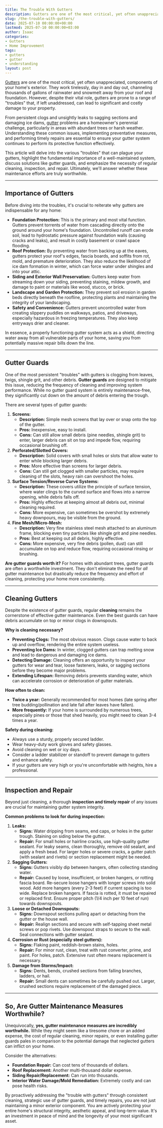 ```yaml
---
title: The Trouble With Gutters
description: Gutters are one of the most critical, yet often unappreciated, components of your home's exterior. They work tirelessly, day in and day out, channeling...
slug: /the-trouble-with-gutters/
date: 2025-07-10 00:00:00+00:00
lastmod: 2025-07-10 00:00:00+03:00
author: Isaac
categories:
- Gutters
- Home Improvement
tags:
- gutters
- gutter
- understanding
layout: post
---
```

[Gutters](https://pestpolicy.com/all-american-gutters-reviews/) are one of the most critical, yet often unappreciated, components of your home's exterior. They work tirelessly, day in and day out, channeling thousands of gallons of rainwater and snowmelt away from your roof and foundation. However, despite their vital role, gutters are prone to a range of "troubles" that, if left unaddressed, can lead to significant and costly damage to your property.

From persistent clogs and unsightly leaks to sagging sections and damaging ice dams, [gutter](https://pestpolicy.com/are-gutters-necessary/) problems are a homeowner's perennial challenge, particularly in areas with abundant trees or harsh weather. Understanding these common issues, implementing preventative measures, and performing timely repairs are essential to ensure your gutter system continues to perform its protective function effectively.

This article will delve into the various "troubles" that can plague your gutters, highlight the fundamental importance of a well-maintained system, discuss solutions like gutter guards, and emphasize the necessity of regular cleaning, inspection, and repair. Ultimately, we'll answer whether these maintenance efforts are truly worthwhile.

---

## Importance of Gutters

Before diving into the troubles, it's crucial to reiterate why gutters are indispensable for any home:

* **Foundation Protection:** This is the primary and most vital function. Gutters prevent torrents of water from cascading directly onto the ground around your home's foundation. Uncontrolled runoff can erode soil, lead to hydrostatic pressure against foundation walls (causing cracks and leaks), and result in costly basement or crawl space flooding.
* **Roof Protection:** By preventing water from backing up at the eaves, gutters protect your roof's edges, fascia boards, and soffits from rot, mold, and premature deterioration. They also reduce the likelihood of ice dam formation in winter, which can force water under shingles and into your attic.
* **Siding and Exterior Wall Preservation:** Gutters keep water from streaming down your siding, preventing staining, mildew growth, and damage to paint or materials like wood, stucco, or brick.
* **Landscape and Garden Protection:** They prevent soil erosion in garden beds directly beneath the roofline, protecting plants and maintaining the integrity of your landscaping.
* **Safety and Convenience:** Gutters prevent uncontrolled water from creating slippery puddles on walkways, patios, and driveways, especially hazardous in freezing temperatures. They also keep entryways drier and cleaner.

In essence, a properly functioning gutter system acts as a shield, directing water away from all vulnerable parts of your home, saving you from potentially massive repair bills down the line.

---

## Gutter Guards

One of the most persistent "troubles" with gutters is clogging from leaves, twigs, shingle grit, and other debris. **Gutter guards** are designed to mitigate this issue, reducing the frequency of cleaning and improving system performance. While no gutter guard system is entirely maintenance-free, they significantly cut down on the amount of debris entering the trough.

There are several types of gutter guards:

1.  **Screens:**
    * **Description:** Simple mesh screens that lay over or snap onto the top of the gutter.
    * **Pros:** Inexpensive, easy to install.
    * **Cons:** Can still allow small debris (pine needles, shingle grit) to enter, larger debris can sit on top and impede flow, requiring occasional brushing off.
2.  **Perforated/Slotted Covers:**
    * **Description:** Solid covers with small holes or slots that allow water to enter while blocking larger debris.
    * **Pros:** More effective than screens for larger debris.
    * **Cons:** Can still get clogged with smaller particles, may require cleaning of the slots, heavy rain can overshoot the holes.
3.  **Surface Tension/Reverse Curve Systems:**
    * **Description:** These covers utilize the principle of surface tension, where water clings to the curved surface and flows into a narrow opening, while debris falls off.
    * **Pros:** Highly effective at keeping almost all debris out, minimal cleaning required.
    * **Cons:** More expensive, can sometimes be overshot by extremely heavy downpours, may be visible from the ground.
4.  **Fine Mesh/Micro-Mesh:**
    * **Description:** Very fine stainless steel mesh attached to an aluminum frame, blocking even tiny particles like shingle grit and pine needles.
    * **Pros:** Best at keeping out all debris, highly effective.
    * **Cons:** More expensive, very fine debris (pollen, dust) can still accumulate on top and reduce flow, requiring occasional rinsing or brushing.

**Are gutter guards worth it?** For homes with abundant trees, gutter guards are often a worthwhile investment. They don't eliminate the need for *all* gutter maintenance but drastically reduce the frequency and effort of cleaning, protecting your home more consistently.

---

## Cleaning Gutters

Despite the existence of gutter guards, regular **cleaning** remains the cornerstone of effective gutter maintenance. Even the best guards can have debris accumulate on top or minor clogs in downspouts.

**Why is cleaning necessary?**
* **Preventing Clogs:** The most obvious reason. Clogs cause water to back up and overflow, rendering the entire system useless.
* **Preventing Ice Dams:** In winter, clogged gutters can trap melting snow and lead to dangerous and damaging ice dams.
* **Detecting Damage:** Cleaning offers an opportunity to inspect your gutters for wear and tear, loose fasteners, leaks, or sagging sections before they become major problems.
* **Extending Lifespan:** Removing debris prevents standing water, which can accelerate corrosion or deterioration of gutter materials.

**How often to clean:**
* **Twice a year:** Generally recommended for most homes (late spring after tree budding/pollination and late fall after leaves have fallen).
* **More frequently:** If your home is surrounded by numerous trees, especially pines or those that shed heavily, you might need to clean 3-4 times a year.

**Safety during cleaning:**
* Always use a sturdy, properly secured ladder.
* Wear heavy-duty work gloves and safety glasses.
* Avoid cleaning on wet or icy days.
* Consider a ladder stabilizer or standoff to prevent damage to gutters and enhance safety.
* If your gutters are very high or you're uncomfortable with heights, hire a professional.

---

## Inspection and Repair

Beyond just cleaning, a thorough **inspection and timely repair** of any issues are crucial for maintaining gutter system integrity.

**Common problems to look for during inspection:**

1.  **Leaks:**
    * **Signs:** Water dripping from seams, end caps, or holes in the gutter trough. Staining on siding below the gutter.
    * **Repair:** For small holes or hairline cracks, use high-quality gutter sealant. For leaky seams, clean thoroughly, remove old sealant, and apply a fresh bead. For larger holes or severe cracks, a gutter patch (with sealant and rivets) or section replacement might be needed.
2.  **Sagging Gutters:**
    * **Signs:** Gutters visibly dip between hangers, often collecting standing water.
    * **Repair:** Caused by loose, insufficient, or broken hangers, or rotting fascia board. Re-secure loose hangers with longer screws into solid wood. Add more hangers (every 2-3 feet) if current spacing is too wide. Replace broken hangers. If fascia is rotted, it must be repaired or replaced first. Ensure proper pitch (1/4 inch per 10 feet of run) towards downspouts.
3.  **Loose or Detached Downspouts:**
    * **Signs:** Downspout sections pulling apart or detaching from the gutter or the house wall.
    * **Repair:** Realign sections and secure with self-tapping sheet metal screws or pop rivets. Use downspout straps to secure to the wall. Seal connections with gutter sealant.
4.  **Corrosion or Rust (especially steel gutters):**
    * **Signs:** Flaking paint, reddish-brown stains, holes.
    * **Repair:** For minor rust, clean, treat with rust converter, prime, and paint. For holes, patch. Extensive rust often means replacement is necessary.
5.  **Damage from Storms/Impact:**
    * **Signs:** Dents, bends, crushed sections from falling branches, ladders, or hail.
    * **Repair:** Small dents can sometimes be carefully pushed out. Larger, crushed sections require replacement of the damaged piece.

---

## So, Are Gutter Maintenance Measures Worthwhile?

Unequivocally, **yes, gutter maintenance measures are incredibly worthwhile.** While they might seem like a tiresome chore or an added expense, the cost of regular cleaning, minor repairs, or even installing gutter guards pales in comparison to the potential damage that neglected gutters can inflict on your home.

Consider the alternatives:
* **Foundation Repair:** Can cost tens of thousands of dollars.
* **Roof Replacement:** Another multi-thousand dollar expense.
* **Siding Repair/Replacement:** Can run into thousands.
* **Interior Water Damage/Mold Remediation:** Extremely costly and can pose health risks.

By proactively addressing the "trouble with gutters" through consistent cleaning, strategic use of gutter guards, and timely repairs, you are not just maintaining a minor exterior component. You are actively protecting your entire home's structural integrity, aesthetic appeal, and long-term value. It's an investment in peace of mind and the longevity of your most significant asset.
